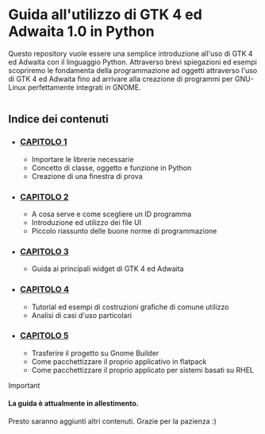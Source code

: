 # Guida all'utilizzo di GTK 4 ed Adwaita 1.0 in Python
Questo repository vuole essere una semplice introduzione all'uso di GTK 4 ed Adwaita con il linguaggio Python. Attraverso brevi spiegazioni ed esempi scopriremo le fondamenta della programmazione ad oggetti attraverso l'uso di GTK 4 ed Adwaita fino ad arrivare alla creazione di programmi per GNU-Linux perfettamente integrati in GNOME.

![]()

## Indice dei contenuti
- ### [CAPITOLO 1](Capitoli/Capitolo_1.md)
  - Importare le librerie necessarie
  - Concetto di classe, oggetto e funzione in Python
  - Creazione di una finestra di prova
    
- ### [CAPITOLO 2](/Capitoli/Capitolo_2.md)
  - A cosa serve e come scegliere un ID programma
  - Introduzione ed utilizzo dei file UI
  - Piccolo riassunto delle buone norme di programmazione 

- ### [CAPITOLO 3](/Capitoli/Capitolo_3.md)
  - Guida ai principali widget di GTK 4 ed Adwaita
 
- ### [CAPITOLO 4](/Capitoli/Capitolo_4.md)
  - Tutorial ed esempi di costruzioni grafiche di comune utilizzo
  - Analisi di casi d'uso particolari
 
- ### [CAPITOLO 5](/Capitoli/Capitolo_5.md)
  - Trasferire il progetto su Gnome Builder
  - Come pacchettizzare il proprio applicativo in flatpack
  - Come pacchettizzare il proprio applicato per sistemi basati su RHEL

> [!IMPORTANT]
> #### La guida è attualmente in allestimento.
> Presto saranno aggiunti altri contenuti. Grazie per la pazienza :)


    




































